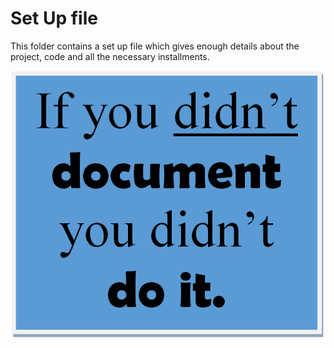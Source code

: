 # Set Up file

This folder contains a set up file which gives enough details about the project, code and all the necessary installments.

<img src="Img/if-you-didnt-document-you-did-not-do-it2.png">

